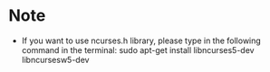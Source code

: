# Note
* If you want to use ncurses.h library, please type in the following command in the terminal:
sudo apt-get install libncurses5-dev libncursesw5-dev